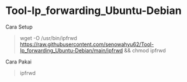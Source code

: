 # Tool-Ip_forwarding_Ubuntu-Debian
Cara Setup
>wget -O /usr/bin/ipfrwd https://raw.githubusercontent.com/senowahyu62/Tool-Ip_forwarding_Ubuntu-Debian/main/ipfrwd && chmod ipfrwd



Cara Pakai
>ipfrwd
